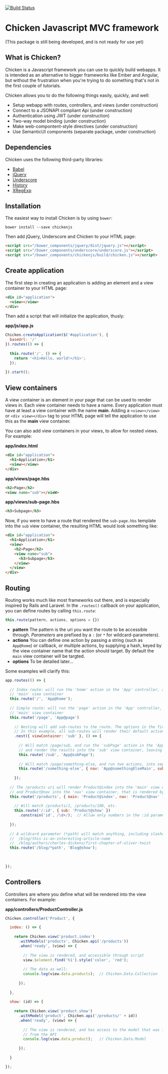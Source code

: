 [![Build Status](https://travis-ci.org/rseyferth/chicken.svg?branch=master)](https://travis-ci.org/rseyferth/chicken)

# Chicken Javascript MVC framework
(This package is still being developed, and is not ready for use yet)

## What is Chicken?
Chicken is a Javascript framework you can use to quickly build webapps. It is intended as an alternative to bigger frameworks like Ember and Angular, but without the frustration when you're trying to do something that's not in the first couple of tutorials. 

Chicken allows you to do the following things easily, quickly, and well:
- Setup webapp with routes, controllers, and views (under construction)
- Connect to a JSONAPI compliant Api (under construction)
- Authentication using JWT (under construction)
- Two-way model binding (under construction)
- Make web-compontent-style directives (under construction)
- Use SemanticUI components (separate package, under construction)

## Dependencies

Chicken uses the following third-party libraries:
- [Babel](http://babeljs.com)
- [jQuery](http://jquery.com)
- [Underscore](http://underscorejs.org)
- [History](https://github.com/mjackson/history)
- [XRegExp](https://github.com/slevithan/xregexp)

## Installation
The easiest way to install Chicken is by using `bower`:

```
bower install --save chickenjs
```

Then add jQuery, Underscore and Chicken to your HTML page:

```html
<script src="/bower_components/jquery/dist/jquery.js"></script>
<script src="/bower_components/underscore/underscore.js"></script>
<script src="/bower_components/chickenjs/build/chicken.js"></script>
```

## Create application
The first step in creating an application is adding an element and a view container to your HTML page:

```html
<div id="application">
  <view></view>
</div>
```

Then add a script that will initialize the application, thusly:

**app/js/app.js**
```javascript
Chicken.createApplication($('#application'), {
  baseUrl: '/'
}).routes(() => {
  
  this.route('/', () => {
    return '<h1>Hello, world!</h1>';
  });
  
}).start();

```

## View containers
A view container is an element in your page that can be used to render views in. Each view container needs to have a name.  Every application must have at least a view container with the name **main**. Adding a `<view></view>` or `<div view></div>` tag to your HTML page will tell the application to use this as the **main** view container.

You can also add view containers in your views, to allow for nested views. For example:

**app/index.html**
```html
<div id="application">
  <h1>Application</h1>
  <view></view>
</div>
```

**app/views/page.hbs**
```html
<h2>Page</h2>
<view name="sub"></vieW>
```

**app/views/sub-page.hbs**
```html
<h3>Subpage</h3>
```

Now, if you were to have a route that rendered the `sub-page.hbs` template into the `sub` view container, the resulting HTML would look something like:

```html 
<div id="application">
  <h1>Application</h1>
  <view>
    <h2>Page</h2>
    <view name="sub">
      <h3>Subpage</h3>
    </view>
  </view>
</div>
``` 


## Routing
Routing works much like most frameworks out there, and is especially inspired by Rails and Laravel. In the `.routes()`  callback on your application, you can define routes by calling `this.route`:

```javascript
this.route(pattern, actions, options = {})
```

- **pattern** The pattern is the uri you want the route to be accessible through. _Parameters_ are prefixed by a `:` (or `*` for wildcard-parameters).
- **actions** You can define one action by passing a string (such as `App@home`) or callback, or multiple actions, by supplying a hash, keyed by the view container name that the action should target. By default the `main` view container will be targted. 
- **options** To be detailed later...

Some examples will clarify this:
```javascript
app.routes(() => {
  
  // Index route: will run the 'home' action in the 'App' controller, and render the results into the 
  // 'main' view container
  this.route('/', 'App@home');
  
  // Simple route: will run the 'page' action in the 'App' controller, and render the results into the 
  // 'main' view container
  this.route('/page', 'App@page')
    
    // Nesting will add sub-routes to the route. The options in the first argument are applied to all sub-routes.
    // In this example, all sub-routes will render their default action into the 'sub' container
    .nest({ viewContainer: 'sub' }, () => {
      
      // Will match /page/sub, and run the 'subPage' action in the 'App' controller, 
      // and render the results into the 'sub' view container, leaving /page in the main container
      this.route('/sub', 'App@subPage');
      
      // Will match /page/something-else, and run two actions, into separate view controllers
      this.route('/something-else', { nav: 'App@somethingElseMain', sub: 'App@somethingElseSub' });
      
    });
  
  // The /products uri will render Product@index into the 'main' view container, 
  // and Product@nav into the 'nav' view container, that is rendered by Product@index
  this.route('/products', { main: 'Product@index', nav: 'Product@nav' ).nest(() => {
    
    // Will match /products/1, /products/100, etc.
    this.route('/:id', { sub: 'Product@show' })
      .constrain('id', /\d+/);  // Allow only numbers in the :id parameter
      
  });
  
  // A wildcard parameter (*path) will match anything, including slashes, for example:
  //  /blog/this-is-an-interesting-article-name
  //  /blog/authors/charles-dickens/first-chapter-of-oliver-twist
  this.route('/blog/*path', 'Blog@show');
  
  
  
});
```

## Controllers
Controllers are where you define what will be rendered into the view containers. For example:

**app/controllers/ProductController.js**
```javascript
Chicken.controller('Product', {

  index: () => {
  
    return Chicken.view('product.index')
      .withModels('products', Chicken.api('/products'))
      .when('ready', (view) => { 
      
        // The view is rendered, and accessible through script
        view.$element.find('h1').style('color', 'red');
        
        // The data as well:
        console.log(view.data.products);  // Chicken.Data.Collection
      
      });
      
  },
  
  show: (id) => {
  
    return Chicken.view('product.show')
      .withModel('product', Chicken.api('/products/' + id))
      .when('ready', (view) => {
      
        // The view is rendered, and has access to the model that was loaded
        // from the API
        console.log(view.data.product);   // Chicken.Data.Model
      
      });
  
  }

});
```











